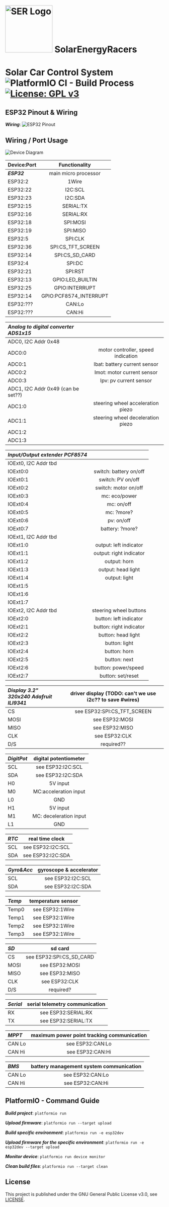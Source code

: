 # <img src="media/logo/logo_green.svg" alt="SER Logo" width="150"/> SolarEnergyRacers
# Solar Car Control System ![PlatformIO CI - Build Process](https://github.com/SolarEnergyRacers/solar_car_control_system/workflows/PlatformIO%20CI%20-%20Build%20Process/badge.svg?branch=master) [![License: GPL v3](https://img.shields.io/badge/License-GPLv3-blue.svg)](https://www.gnu.org/licenses/gpl-3.0)

## ESP32 Pinout & Wiring

***Wiring***:
![ESP32 Pinout](media/Adafruit-HUZZAH32-Feather-pinout.png "ESP32 Pinout")


## Wiring / Port Usage

![Device Diagram](media/device_diagram.svg "Device Diagram")


| Device:Port    | Functionality |
| :------------- | :-----------: |
| ***ESP32***  | main micro processor |
| ESP32:2 | 1Wire |
| ESP32:22 | I2C:SCL |
| ESP32:23 | I2C:SDA |
| ESP32:15 | SERIAL:TX |
| ESP32:16 | SERIAL:RX |
| ESP32:18 | SPI:MOSI |
| ESP32:19 | SPI:MISO |
| ESP32:5 | SPI:CLK |
| ESP32:36 | SPI:CS_TFT_SCREEN |
| ESP32:14 | SPI:CS_SD_CARD |
| ESP32:4 | SPI:DC |
| ESP32:21 | SPI:RST |
| ESP32:13 | GPIO:LED_BUILTIN |
| ESP32:25 | GPIO:INTERRUPT |
| ESP32:14 | GPIO:PCF8574_INTERRUPT |
| ESP32:??? | CAN:Lo |
| ESP32:??? | CAN:Hi |


| ***Analog to digital converter ADS1x15***  |  |
| :------------- | :-----------: |
| ADC0, I2C Addr 0x48 |  |
| ADC0:0 | motor controller, speed indication |
| ADC0:1 | Ibat: battery current sensor |
| ADC0:2 | Imot: motor current sensor |
| ADC0:3 | Ipv: pv current sensor  |
| ADC1, I2C Addr 0x49 (can be set??) |  |
| ADC1:0 | steering wheel acceleration piezo |
| ADC1:1 | steering wheel deceleration piezo |
| ADC1:2 | |
| ADC1:3 | |

| ***Input/Output extender PCF8574***  |  |
| :------------- | :-----------: |
| IOExt0, I2C Addr tbd |   |
| IOExt0:0 | switch: battery on/off  |
| IOExt0:1 | switch: PV on/off |
| IOExt0:2 | switch: motor on/off |
| IOExt0:3 | mc: eco/power |
| IOExt0:4 | mc: on/off |
| IOExt0:5 | mc: ?more? |
| IOExt0:6 | pv: on/off |
| IOExt0:7 | battery: ?more? |
| IOExt1, I2C Addr tbd |   |
| IOExt1:0 | output: left indicator |
| IOExt1:1 | output: right indicator |
| IOExt1:2 | output: horn |
| IOExt1:3 | output: head light |
| IOExt1:4 | output: light |
| IOExt1:5 | |
| IOExt1:6 | |
| IOExt1:7 | |
| IOExt2, I2C Addr tbd | steering wheel buttons  |
| IOExt2:0 | button: left indicator |
| IOExt2:1 | button: right indicator |
| IOExt2:2 | button: head light |
| IOExt2:3 | button: light |
| IOExt2:4 | button: horn |
| IOExt2:5 | button: next |
| IOExt2:6 | button: power/speed |
| IOExt2:7 | button: set/reset |

| ***Display 3.2" 320x240 Adafruit ILI9341*** | driver display (TODO: can't we use i2c?? to save #wires)|
| :------------- | :-----------: |
| CS   | see ESP32:SPI:CS_TFT_SCREEN |
| MOSI | see ESP32:MOSI |
| MISO | see ESP32:MISO |
| CLK  | see ESP32:CLK  |
| D/S  | required?? |

| ***DigitPot*** | digital potentiometer |
| :------------- | :-----------: |
| SCL | see ESP32:I2C:SCL |
| SDA | see ESP32:I2C:SDA |
| H0  | 5V input |
| M0  | MC:acceleration input |
| L0  | GND |
| H1  | 5V input |
| M1  | MC: deceleration input |
| L1  | GND |

| ***RTC*** | real time clock |
| :------------- | :-----------: |
| SCL | see ESP32:I2C:SCL |
| SDA | see ESP32:I2C:SDA |

| ***Gyro&Acc*** | gyroscope & accelerator |
| :------------- | :-----------: |
| SCL  | see ESP32:I2C:SCL |
| SDA  | see ESP32:I2C:SDA |

| ***Temp*** | temperature sensor |
| :------------- | :-----------: |
| Temp0  | see ESP32:1Wire |
| Temp1  | see ESP32:1Wire |
| Temp2  | see ESP32:1Wire |
| Temp3  | see ESP32:1Wire |

| ***SD*** | sd card |
| :------------- | :-----------: |
| CS   | see ESP32:SPI:CS_SD_CARD |
| MOSI | see ESP32:MOSI |
| MISO | see ESP32:MISO |
| CLK  | see ESP32:CLK  |
| D/S  | required? |

| ***Serial*** | serial telemetry communication |
| :------------- | :-----------: |
| RX  | see ESP32:SERIAL:RX |
| TX  | see ESP32:SERIAL:TX |

| ***MPPT*** | maximum power point tracking communication |
| :------------- | :-----------: |
| CAN Lo  | see ESP32:CAN:Lo |
| CAN Hi  | see ESP32:CAN:Hi |

| ***BMS*** | battery management system communication |
| :------------- | :-----------: |
| CAN Lo  | see ESP32:CAN:Lo |
| CAN Hi  | see ESP32:CAN:Hi |


## PlatformIO - Command Guide

***Build project***: `platformio run`

***Upload firmware***: `platformio run --target upload`

***Build specific environment***: `platformio run -e esp32dev`

***Upload firmware for the specific environment***: `platformio run -e esp32dev --target upload`

***Monitor device***: `platformio run device monitor`

***Clean build files***: `platformio run --target clean`

## License

This project is published under the GNU General Public License v3.0, see [LICENSE](LICENSE).
